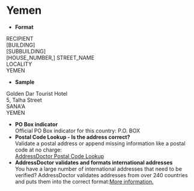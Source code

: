 Yemen
=====

- **Format**

RECIPIENT  
[BUILDING]  
[SUBBUILDING]  
[HOUSE_NUMBER,] STREET_NAME  
LOCALITY  
YEMEN
- **Sample**

Golden Dar Tourist Hotel  
5, Talha Street  
SANA'A  
YEMEN
- **PO Box indicator**  
Official PO Box indicator for this country: P.O. BOX
- **Postal Code Lookup - Is the address correct?**  
Validate a postal address or append missing information like a postal code at no charge:  
[AddressDoctor Postal Code Lookup](http://lookup.addressdoctor.com/lookup/default.aspx?lang=en&country=YEM)
- **AddressDoctor validates and formats international addresses**  
You have a large number of international addresses that need to be verified? AddressDoctor validates addresses from over 240 countries and puts them into the correct format:[More information.](index.php?id=31&L=1)